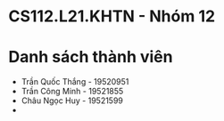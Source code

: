 # CS112.L21.KHTN - Nhóm 12
<h1>Danh sách thành viên</h1>
    <ul>
        <li>Trần Quốc Thắng - 19520951</li>
        <li>Trần Công Minh - 19521855</li>
        <li>Châu Ngọc Huy - 19521599<li>
    </ul>
